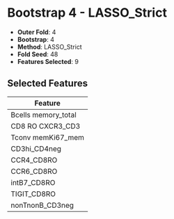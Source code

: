 # Bootstrap 4 - LASSO_Strict

- **Outer Fold**: 4
- **Bootstrap**: 4
- **Method**: LASSO_Strict
- **Fold Seed**: 48
- **Features Selected**: 9

## Selected Features

| Feature |
|---------|
| Bcells memory_total |
| CD8 RO CXCR3_CD3 |
| Tconv memKi67_mem |
| CD3hi_CD4neg |
| CCR4_CD8RO |
| CCR6_CD8RO |
| intB7_CD8RO |
| TIGIT_CD8RO |
| nonTnonB_CD3neg |
